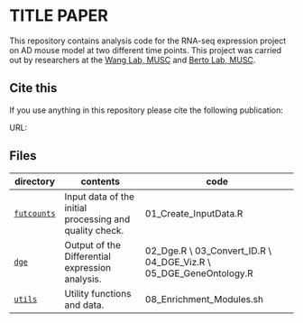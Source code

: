 TITLE PAPER
==========================

This repository contains analysis code for the RNA-seq expression project on AD mouse model at two different time points. This project was carried out by researchers at the [Wang Lab, MUSC](https://medicine.musc.edu/departments/pathology/division-of-experimental-pathology/laboratories/wang) and [Berto Lab, MUSC](https://bertolab.org/).

## Cite this

If you use anything in this repository please cite the following publication:

URL: 


## Files

| directory | contents | code |
| --------- | -------- | -------- |
| [`futcounts`](futcounts/) | Input data of the initial processing and quality check. | 01_Create_InputData.R|
| [`dge`](dge/) | Output of the Differential expression analysis. | 02_Dge.R \ 03_Convert_ID.R \ 04_DGE_Viz.R \ 05_DGE_GeneOntology.R|
| [`utils`](utils/) | Utility functions and data. | 08_Enrichment_Modules.sh |
